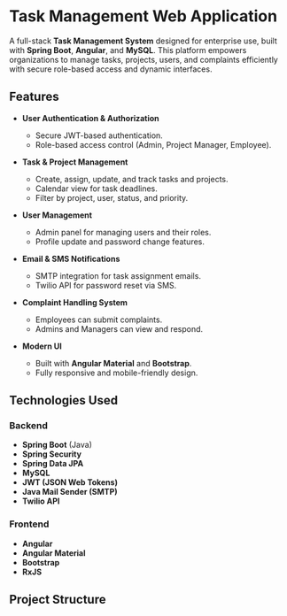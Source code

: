 # Task Management Web Application

A full-stack **Task Management System** designed for enterprise use, built with **Spring Boot**, **Angular**, and **MySQL**. This platform empowers organizations to manage tasks, projects, users, and complaints efficiently with secure role-based access and dynamic interfaces.

## Features

- **User Authentication & Authorization**
  - Secure JWT-based authentication.
  - Role-based access control (Admin, Project Manager, Employee).

- **Task & Project Management**
  - Create, assign, update, and track tasks and projects.
  - Calendar view for task deadlines.
  - Filter by project, user, status, and priority.

- **User Management**
  - Admin panel for managing users and their roles.
  - Profile update and password change features.

- **Email & SMS Notifications**
  - SMTP integration for task assignment emails.
  - Twilio API for password reset via SMS.

- **Complaint Handling System**
  - Employees can submit complaints.
  - Admins and Managers can view and respond.

- **Modern UI**
  - Built with **Angular Material** and **Bootstrap**.
  - Fully responsive and mobile-friendly design.

## Technologies Used

### Backend
- **Spring Boot** (Java)
- **Spring Security**
- **Spring Data JPA**
- **MySQL**
- **JWT (JSON Web Tokens)**
- **Java Mail Sender (SMTP)**
- **Twilio API**

### Frontend
- **Angular**
- **Angular Material**
- **Bootstrap**
- **RxJS**

## Project Structure


